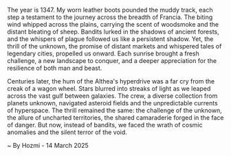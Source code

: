 
The year is 1347.  My worn leather boots pounded the muddy track, each step a testament to the journey across the breadth of Francia.  The biting wind whipped across the plains, carrying the scent of woodsmoke and the distant bleating of sheep.  Bandits lurked in the shadows of ancient forests, and the whispers of plague followed us like a persistent shadow.  Yet, the thrill of the unknown, the promise of distant markets and whispered tales of legendary cities, propelled us onward. Each sunrise brought a fresh challenge, a new landscape to conquer, and a deeper appreciation for the resilience of both man and beast.

Centuries later, the hum of the Althea's hyperdrive was a far cry from the creak of a wagon wheel.  Stars blurred into streaks of light as we leaped across the vast gulf between galaxies.  The crew, a diverse collection from planets unknown, navigated asteroid fields and the unpredictable currents of hyperspace.  The thrill remained the same: the challenge of the unknown, the allure of uncharted territories, the shared camaraderie forged in the face of danger.  But now, instead of bandits, we faced the wrath of cosmic anomalies and the silent terror of the void.

~ By Hozmi - 14 March 2025
